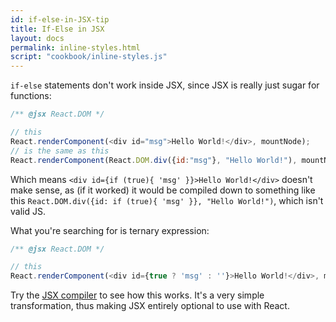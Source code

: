 ```yaml
---
id: if-else-in-JSX-tip
title: If-Else in JSX
layout: docs
permalink: inline-styles.html
script: "cookbook/inline-styles.js"
---
```


`if-else` statements don't work inside JSX, since JSX is really just sugar for functions:

```js
/** @jsx React.DOM */

// this
React.renderComponent(<div id="msg">Hello World!</div>, mountNode);
// is the same as this
React.renderComponent(React.DOM.div({id:"msg"}, "Hello World!"), mountNode);
```

Which means `<div id={if (true){ 'msg' }}>Hello World!</div>` doesn't make sense, as (if it worked) it would be compiled down to something like this `React.DOM.div({id: if (true){ 'msg' }}, "Hello World!")`, which isn't valid JS.

What you're searching for is ternary expression:

```js
/** @jsx React.DOM */

// this
React.renderComponent(<div id={true ? 'msg' : ''}>Hello World!</div>, mountNode);
```

Try the [JSX compiler](http://facebook.github.io/react/jsx-compiler.html) to see how this works. It's a very simple transformation, thus making JSX entirely optional to use with React.
